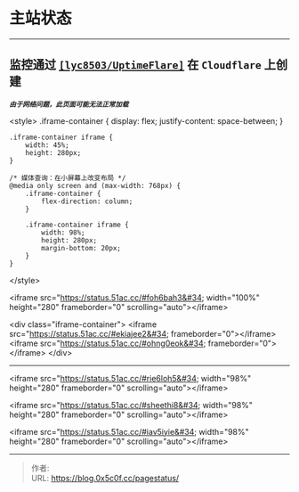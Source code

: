 # 主站状态


---  

## 监控通过 [`[lyc8503/UptimeFlare]`](https://github.com/lyc8503/UptimeFlare) 在 `Cloudflare` 上创建

***`由于网络问题，此页面可能无法正常加载`***

&lt;style&gt;
    .iframe-container {
        display: flex;
        justify-content: space-between;
    }

    .iframe-container iframe {
        width: 45%;
        height: 280px;
    }

    /* 媒体查询：在小屏幕上改变布局 */
    @media only screen and (max-width: 768px) {
        .iframe-container {
            flex-direction: column; 
        }

        .iframe-container iframe {
            width: 98%;
            height: 280px;
            margin-bottom: 20px;
        }
    }
&lt;/style&gt;

&lt;iframe src=&#34;https://status.51ac.cc/#foh6bah3&#34; width=&#34;100%&#34; height=&#34;280&#34; frameborder=&#34;0&#34; scrolling=&#34;auto&#34;&gt;&lt;/iframe&gt;

&lt;div class=&#34;iframe-container&#34;&gt;
    &lt;iframe src=&#34;https://status.51ac.cc/#ekiajee2&#34; frameborder=&#34;0&#34;&gt;&lt;/iframe&gt;
    &lt;iframe src=&#34;https://status.51ac.cc/#ohng0eok&#34; frameborder=&#34;0&#34;&gt;&lt;/iframe&gt;
&lt;/div&gt;

--- 

&lt;iframe src=&#34;https://status.51ac.cc/#rie6loh5&#34; width=&#34;98%&#34; height=&#34;280&#34; frameborder=&#34;0&#34; scrolling=&#34;auto&#34;&gt;&lt;/iframe&gt;

&lt;iframe src=&#34;https://status.51ac.cc/#sheethi8&#34; width=&#34;98%&#34; height=&#34;280&#34; frameborder=&#34;0&#34; scrolling=&#34;auto&#34;&gt;&lt;/iframe&gt;

&lt;iframe src=&#34;https://status.51ac.cc/#iav5iyie&#34; width=&#34;98%&#34; height=&#34;280&#34; frameborder=&#34;0&#34; scrolling=&#34;auto&#34;&gt;&lt;/iframe&gt;

---

> 作者:   
> URL: https://blog.0x5c0f.cc/pagestatus/  

